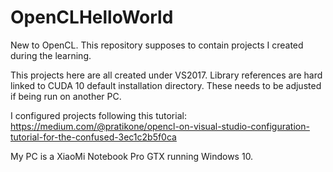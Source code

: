 # OpenCLHelloWorld
New to OpenCL. This repository supposes to contain projects I created during the learning.

This projects here are all created under VS2017. Library references are hard linked to CUDA 10 default installation directory. These needs to be adjusted if being run on another PC.

I configured projects following this tutorial:
https://medium.com/@pratikone/opencl-on-visual-studio-configuration-tutorial-for-the-confused-3ec1c2b5f0ca

My PC is a XiaoMi Notebook Pro GTX running Windows 10. 
